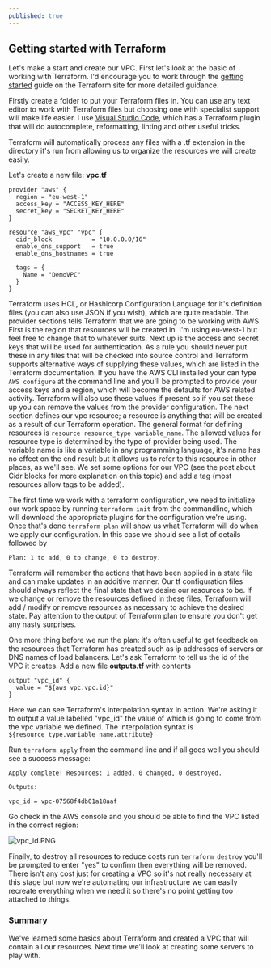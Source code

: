 ```yaml
---
published: true
---
```

## Getting started with Terraform

Let's make a start and create our VPC. First let's look at the basic of working with Terraform. I'd encourage you to work through the [getting started](https://www.terraform.io/intro/getting-started/install.html) guide on the Terraform site for more detailed guidance.

Firstly create a folder to put your Terraform files in. You can use any text editor to work with Terraform files but choosing one with specialist support will make life easier. I use [Visual Studio Code](https://code.visualstudio.com/), which has a Terraform plugin that will do autocomplete, reformatting, linting and other useful tricks.

Terraform will automatically process any files with a .tf extension in the directory it's run from allowing us to organize the resources we will create easily. 

Let's create a new file: **vpc.tf**

``` HCL
provider "aws" {
  region = "eu-west-1"
  access_key = "ACCESS_KEY_HERE"
  secret_key = "SECRET_KEY_HERE"
}

resource "aws_vpc" "vpc" {
  cidr_block           = "10.0.0.0/16"
  enable_dns_support   = true
  enable_dns_hostnames = true

  tags = {
    Name = "DemoVPC"
  }
}
```
Terraform uses HCL, or Hashicorp Configuration Language for it's definition files (you can also use JSON if you wish), which are quite readable.
The provider sections tells Terraform that we are going to be working with AWS. First is the region that resources will be created in. I'm using eu-west-1 but feel free to change that to whatever suits. Next up is the access and secret keys that will be used for authentication. As a rule you should never put these in any files that will be checked into source control and Terraform supports alternative ways of supplying these values, which are listed in the Terraform documentation. If you have the AWS CLI installed your can type `AWS configure` at the command line and you'll be prompted to provide your access keys and a region, which will become the defaults for AWS related activity. Terraform will also use these values if present so if you set these up you can remove the values from the provider configuration.
The next section defines our vpc resource; a resource is anything that will be created as a result of our Terraform operation. The general format for defining resources is `resource resource_type variable_name`. The allowed values for resource type is determined by the type of provider being used. The variable name is like a variable in any programming language, it's name has no effect on the end result but it allows us to refer to this resource in other places, as we'll see.
We set some options for our VPC (see the post about Cidr blocks for more explanation on this topic) and add a tag (most resources allow tags to be added).

The first time we work with a terraform configuration, we need to initialize our work space by running `terraform init` from the commandline, which will download the appropriate plugins for the configuration we're using. Once that's done `terraform plan` will show us what Terraform will do when we apply our configuration. In this case we should see a list of details followed by

```
Plan: 1 to add, 0 to change, 0 to destroy.
```
Terraform will remember the actions that have been applied in a state file and can make updates in an additive manner. Our tf configuration files should always reflect the final state that we desire our resources to be. If we change or remove the resources defined in these files, Terraform will add / modify or remove resources as necessary to achieve the desired state. Pay attention to the output of Terraform plan to ensure you don't get any nasty surprises.

One more thing before we run the plan: it's often useful to get feedback on the resources that Terraform has created such as ip addresses of servers or DNS names of load balancers. Let's ask Terraform to tell us the id of the VPC it creates. Add a new file **outputs.tf** with contents

``` HCL
output "vpc_id" {
  value = "${aws_vpc.vpc.id}"
}
```

Here we can see Terraform's interpolation syntax in action. We're asking it to output a value labelled "vpc_id" the value of which is going to come from the vpc variable we defined. The interpolation syntax is `${resource_type.variable_name.attribute}`

Run `terraform apply` from the command line and if all goes well you should see a success message:

```
Apply complete! Resources: 1 added, 0 changed, 0 destroyed.

Outputs:

vpc_id = vpc-07568f4db01a18aaf
```

Go check in the AWS console and you should be able to find the VPC listed in the correct region:

![vpc_id.PNG]({{site.baseurl}}/_drafts/vpc_id.PNG)

Finally, to destroy all resources to reduce costs run `terraform destroy` you'll be prompted to enter "yes" to confirm then everything will be removed. There isn't any cost just for creating a VPC so it's not really necessary at this stage but now we're automating our infrastructure we can easily recreate everything when we need it so there's no point getting too attached to things.

### Summary

We've learned some basics about Terraform and created a VPC that will contain all our resources. Next time we'll look at creating some servers to play with.